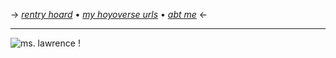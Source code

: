 -> [*rentry hoard*](https://rentry.co/angelstruck) • [*my hoyoverse urls*](https://rentry.co/hoyourls) • [*abt me*](https://rentry.co/aboutsera) <-

***

![ms. lawrence !](https://cdn.discordapp.com/attachments/852782813186490408/1106312341827633202/IMG_7648.gif)
